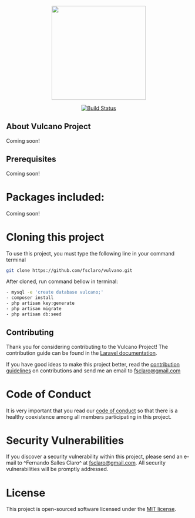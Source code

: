 <p align="center"><img src="https://github.com/fsclaro/Vulcano/blob/master/public/img/logos/project_logo.png" width="256px"></p>

<p align="center">
<a href="https://travis-ci.org/fsclaro/Vulcan.svg?branch=master"><img src="https://travis-ci.org/fsclaro/Vulcan.svg?branch=master" alt="Build Status"></a>
</p>

## About Vulcano Project

Coming soon!

## Prerequisites

Coming soon!

# Packages included:

Coming soon!

# Cloning this project
To use this project, you must type the following line in your command terminal
```bash
git clone https://github.com/fsclaro/vulvano.git
```

After cloned, run command bellow in terminal:
```bash
- mysql -e 'create database vulcano;'
- composer install
- php artisan key:generate
- php artisan migrate
- php artisan db:seed
```

## Contributing

Thank you for considering contributing to the Vulcano Project! The contribution guide can be found in the [Laravel documentation](https://laravel.com/docs/contributions).

If you have good ideas to make this project better, read the [contribution guidelines](https://github.com/fsclaro/vulcano/blob/master/_docs/CONTRIBUTING.md) on contributions and send me an email to [fsclaro@gmail.com](mailto:fsclaro@gmail.com)

# Code of Conduct

It is very important that you read our [code of conduct](https://github.com/fsclaro/vulcano/blob/master/_docs/CODE_OF_CONDUCT.md) so that there is a healthy coexistence among all members participating in this project.

# Security Vulnerabilities

If you discover a security vulnerability within this project, please send an e-mail to ^Fernando Salles Claro^ at fsclaro@gmail.com. All security vulnerabilities will be promptly addressed.

# License

This project is open-sourced software licensed under the [MIT license](https://github.com/fsclaro/vulcano/blob/master/_docs/LICENSE.md).
